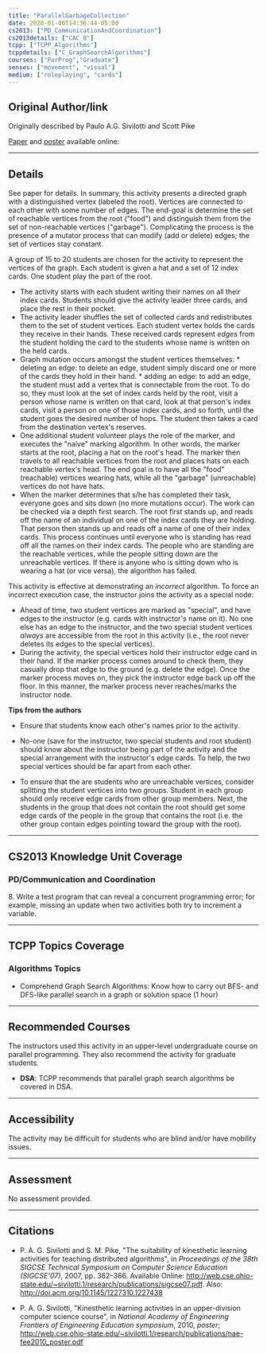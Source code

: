 ```yaml
---
title: "ParallelGarbageCollection"
date: 2020-01-06T14:36:44-05:00
cs2013: ["PD_CommunicationAndCoordination"]
cs2013details: ["CAC_8"]
tcpp: ["TCPP_Algorithms"]
tcppdetails: ["C_GraphSearchAlgorithms"]
courses: ["ParProg","Graduate"]
senses: ["movement", "visual"]
medium: ["roleplaying", "cards"]
---
```


## Original Author/link

Originally described by Paulo A.G. Sivilotti and Scott Pike

[Paper](http://web.cse.ohio-state.edu/~sivilotti.1/research/publications/sigcse07.pdf) and [poster](http://web.cse.ohio-state.edu/~sivilotti.1/research/publications/nae-fee2010_poster.pdf) available online:

---

## Details

See paper for details. In summary, this activity presents a directed graph with a distinguished vertex (labeled the root). Vertices are connected to each other with some number of edges.
The end-goal is determine the set of reachable vertices from the root ("food") and distinguish them from the set of non-reachable vertices ("garbage"). Complicating the process is the 
presence of a mutator process that can modify (add or delete) edges; the set of vertices stay constant. 

A group of 15 to 20 students are chosen for the activity to represent the vertices of the graph. Each student is given a hat and a set of 12 index cards. One student play the part of the root.

* The activity starts with each student writing their names on all their index cards. Students should give the activity leader three cards, and place the rest in their pocket.
* The activity leader shuffles the set of collected cards and redistributes them to the set of student vertices. Each student vertex holds the cards they receive in their hands. These received cards represent _edges_ from the 
  student holding the card to the students whose name is written on the held cards.
* Graph mutation occurs amongst the student vertices themselves:
      * deleting an edge: to delete an edge, student simply discard one or more of the cards they hold in their hand.
      * adding an edge: to add an edge, the student must add a vertex that is connectable from the root. To do so, they must look at the set of index cards held by the root, visit a person whose name is written on that card, look at 
        that person's index cards, visit a person on one of those index cards, and so forth, until the student goes the desired number of hops. The student then takes a card from the destination vertex's reserves.
* One additional student volunteer plays the role of the marker, and executes the "naive" marking algorithm. In other words, the marker starts at the root, placing a hat on the root's head. The marker then travels to all reachable vertices from the root and places hats on each reachable vertex's head. The end goal is to have all the "food" (reachable) vertices wearing hats, while all the "garbage" (unreachable) vertices do not have hats.
* When the marker determines that s/he has completed their task, everyone goes and sits down (no more mutations occur). The work can be checked via a depth first search. The root first stands up, and reads off the name of an individual on one of the index cards they are holding. That person then stands up and reads off a name of one of their index cards. This process continues until everyone who is standing has read off all the names on their index cards. The people who are standing are the reachable vertices, while the people sitting down are the unreachable vertices. If there is anyone who is sitting down who is wearing a hat (or vice versa), the algorithm has failed.


This activity is effective at demonstrating an _incorrect_ algorithm. To force an incorrect execution case, the instructor joins the activity as a special node:

*  Ahead of time, two student vertices are marked as "special", and have edges to the instructor (e.g. cards with instructor's name on it). No one else has an edge to the instructor, and the two special student vertices _always_ are 
   accessible from the root in this activity (i.e., the root never deletes its edges to the special vertices). 
*  During the activity, the special vertices hold their instructor edge card in their hand. If the marker process comes around to check them, they casually drop that edge to the ground (e.g. delete the edge). Once the marker process 
   moves on, they pick the instructor edge back up off the floor. In this manner, the marker process never reaches/marks the instructor node.
 

**Tips from the authors**
* Ensure that students know each other's names prior to the activity. 

* No-one (save for the instructor, two special students and root student) should know about the instructor being part of the activity and the special arrangement with the instructor's edge cards. To help, the two special vertices should be far apart from each other. 

* To ensure that the are students who are unreachable vertices, consider splitting the student vertices into two groups. Student in each group should only receive edge cards from other group members. Next, the students in the group that does not contain the root should get some edge cards of the people in the group that contains the root (i.e. the other group contain edges pointing toward the group with the root).

---

## CS2013 Knowledge Unit Coverage

### PD/Communication and Coordination

8\. Write a test program that can reveal a concurrent programming error; for example, missing an update when two activities both try to increment a variable. 

---

## TCPP Topics Coverage

### Algorithms Topics

* Comprehend Graph Search Algorithms: Know how to carry out BFS- and DFS-like parallel search in a graph or solution space (1 hour)

---

## Recommended Courses

The instructors used this activity in an upper-level undergraduate course on parallel programming. They also recommend the activity for graduate students.

* **DSA**: TCPP recommends that parallel graph search algorithms be covered in DSA.

---

## Accessibility

The activity may be difficult for students who are blind and/or have mobility issues.


---


## Assessment 

No assessment provided. 

---

## Citations


* P. A. G. Sivilotti and S. M. Pike, "The suitability of kinesthetic learning activities for teaching distributed algorithms", in _Proceedings of the
  38th SIGCSE Technical Symposium on Computer Science Education (SIGCSE'07)_, 2007, pp. 362–366.
  Available Online: http://web.cse.ohio-state.edu/~sivilotti.1/research/publications/sigcse07.pdf. Also: http://doi.acm.org/10.1145/1227310.1227438

* P. A. G. Sivilotti, "Kinesthetic learning activities in an upper-division computer science course", in _National Academy of Engineering Frontiers
  of Engineering Education symposium_, 2010, _poster_; http://web.cse.ohio-state.edu/~sivilotti.1/research/publications/nae-fee2010_poster.pdf